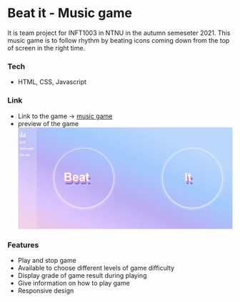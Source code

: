 # Beat it - Music game

It is team project for INFT1003 in NTNU in the autumn semeseter 2021.
This music game is to follow rhythm by beating icons coming down from the top of screen in the right time.

### Tech

- HTML, CSS, Javascript

### Link

- Link to the game -> [music game](https://musicgame-sunhee.netlify.app/index.html)
- preview of the game
  ![](music_game.gif)

### Features

- Play and stop game
- Available to choose different levels of game difficulty
- Display grade of game result during playing
- Give information on how to play game
- Responsive design
